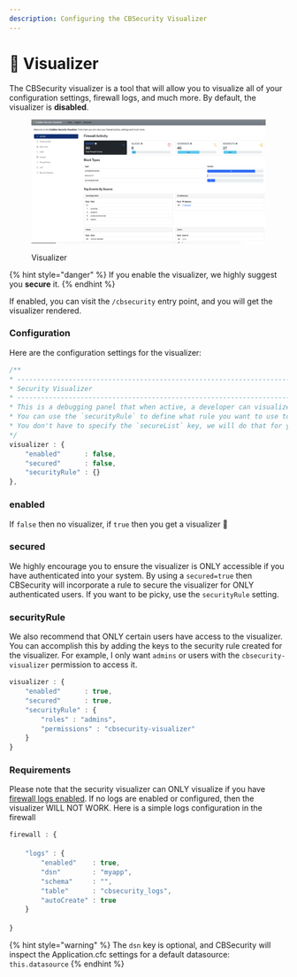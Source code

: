 ```yaml
---
description: Configuring the CBSecurity Visualizer
---
```


# 🔬 Visualizer

The CBSecurity visualizer is a tool that will allow you to visualize all of your configuration settings, firewall logs, and much more.  By default, the visualizer is **disabled**.

<figure><img src="../../.gitbook/assets/cbsecurity-3-visualizer (1).png" alt=""><figcaption><p>Visualizer</p></figcaption></figure>

{% hint style="danger" %}
If you enable the visualizer, we highly suggest you **secure** it.
{% endhint %}

If enabled, you can visit the `/cbsecurity` entry point, and you will get the visualizer rendered. &#x20;

### Configuration

Here are the configuration settings for the visualizer:

```javascript
/**
* --------------------------------------------------------------------------
* Security Visualizer
* --------------------------------------------------------------------------
* This is a debugging panel that when active, a developer can visualize security settings and more.
* You can use the `securityRule` to define what rule you want to use to secure the visualizer but make sure the `secured` flag is turned to true.
* You don't have to specify the `secureList` key, we will do that for you.
*/
visualizer : {
	"enabled"      : false,
	"secured"      : false,
	"securityRule" : {}
},
```

### enabled

If `false` then no visualizer, if `true` then you get a visualizer :tada:

### secured

We highly encourage you to ensure the visualizer is ONLY accessible if you have authenticated into your system.  By using a `secured=true` then CBSecurity will incorporate a rule to secure the visualizer for ONLY authenticated users.  If you want to be picky, use the `securityRule` setting.

### securityRule

We also recommend that ONLY certain users have access to the visualizer. You can accomplish this by adding the keys to the security rule created for the visualizer.  For example, I only want `admins` or users with the `cbsecurity-visualizer` permission to access it.

```javascript
visualizer : {
	"enabled"      : true,
	"secured"      : true,
	"securityRule" : {
		"roles" : "admins",
		"permissions" : "cbsecurity-visualizer"
	}
}
```

### Requirements

Please note that the security visualizer can ONLY visualize if you have [firewall logs enabled](firewall/#logs).  If no logs are enabled or configured, then the visualizer WILL NOT WORK.  Here is a simple logs configuration in the firewall

```javascript
firewall : {

    "logs" : {
        "enabled"    : true,
        "dsn"        : "myapp",
        "schema"     : "",
        "table"      : "cbsecurity_logs",
        "autoCreate" : true
    }
    
}
```

{% hint style="warning" %}
The `dsn` key is optional, and CBSecurity will inspect the Application.cfc settings for a default datasource: `this.datasource`
{% endhint %}
